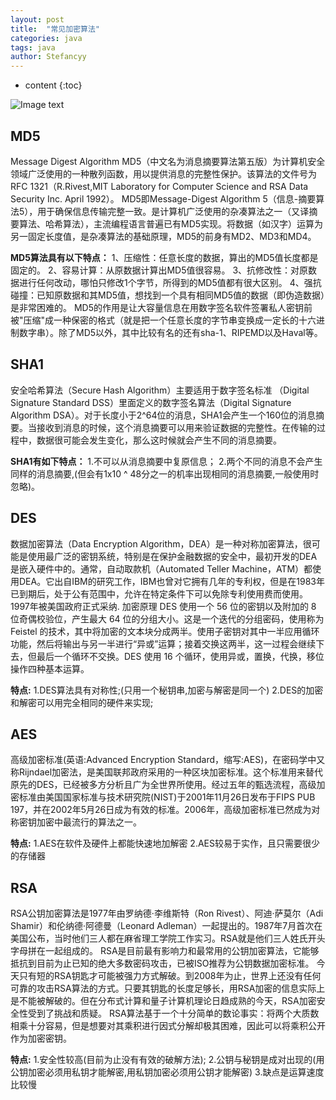 ```yaml
---
layout: post
title:  "常见加密算法"
categories: java
tags: java
author: Stefancyy
---
```


* content
{:toc}

![Image text](https://raw.githubusercontent.com/zhaoxxxx/zhaoxxxx.github.io/master/images/3.png)





## MD5
Message Digest Algorithm MD5（中文名为消息摘要算法第五版）为计算机安全领域广泛使用的一种散列函数，用以提供消息的完整性保护。该算法的文件号为RFC 1321（R.Rivest,MIT Laboratory for Computer Science and RSA Data Security Inc. April 1992）。
MD5即Message-Digest Algorithm 5（信息-摘要算法5），用于确保信息传输完整一致。是计算机广泛使用的杂凑算法之一（又译摘要算法、哈希算法），主流编程语言普遍已有MD5实现。将数据（如汉字）运算为另一固定长度值，是杂凑算法的基础原理，MD5的前身有MD2、MD3和MD4。

**MD5算法具有以下特点：**
1、压缩性：任意长度的数据，算出的MD5值长度都是固定的。
2、容易计算：从原数据计算出MD5值很容易。
3、抗修改性：对原数据进行任何改动，哪怕只修改1个字节，所得到的MD5值都有很大区别。
4、强抗碰撞：已知原数据和其MD5值，想找到一个具有相同MD5值的数据（即伪造数据）是非常困难的。
MD5的作用是让大容量信息在用数字签名软件签署私人密钥前被"压缩"成一种保密的格式（就是把一个任意长度的字节串变换成一定长的十六进制数字串）。除了MD5以外，其中比较有名的还有sha-1、RIPEMD以及Haval等。

## SHA1 
安全哈希算法（Secure Hash Algorithm）主要适用于数字签名标准 （Digital Signature Standard DSS）里面定义的数字签名算法（Digital Signature Algorithm DSA）。对于长度小于2^64位的消息，SHA1会产生一个160位的消息摘要。当接收到消息的时候，这个消息摘要可以用来验证数据的完整性。在传输的过程中，数据很可能会发生变化，那么这时候就会产生不同的消息摘要。

**SHA1有如下特点：**
1.不可以从消息摘要中复原信息；
2.两个不同的消息不会产生同样的消息摘要,(但会有1x10 ^ 48分之一的机率出现相同的消息摘要,一般使用时忽略)。

## DES
数据加密算法（Data Encryption Algorithm，DEA）是一种对称加密算法，很可能是使用最广泛的密钥系统，特别是在保护金融数据的安全中，最初开发的DEA是嵌入硬件中的。通常，自动取款机（Automated Teller Machine，ATM）都使用DEA。它出自IBM的研究工作，IBM也曾对它拥有几年的专利权，但是在1983年已到期后，处于公有范围中，允许在特定条件下可以免除专利使用费而使用。1997年被美国政府正式采纳.
加密原理
DES 使用一个 56 位的密钥以及附加的 8 位奇偶校验位，产生最大 64 位的分组大小。这是一个迭代的分组密码，使用称为 Feistel 的技术，其中将加密的文本块分成两半。使用子密钥对其中一半应用循环功能，然后将输出与另一半进行“异或”运算；接着交换这两半，这一过程会继续下去，但最后一个循环不交换。DES 使用 16 个循环，使用异或，置换，代换，移位操作四种基本运算。

**特点:**
1.DES算法具有对称性;(只用一个秘钥串,加密与解密是同一个)
2.DES的加密和解密可以用完全相同的硬件来实现;

## AES
高级加密标准(英语:Advanced Encryption Standard，缩写:AES)，在密码学中又称Rijndael加密法，是美国联邦政府采用的一种区块加密标准。这个标准用来替代原先的DES，已经被多方分析且广为全世界所使用。经过五年的甄选流程，高级加密标准由美国国家标准与技术研究院(NIST)于2001年11月26日发布于FIPS PUB 197，并在2002年5月26日成为有效的标准。2006年，高级加密标准已然成为对称密钥加密中最流行的算法之一。

**特点:**
1.AES在软件及硬件上都能快速地加解密
2.AES较易于实作，且只需要很少的存储器

## RSA
RSA公钥加密算法是1977年由罗纳德·李维斯特（Ron Rivest）、阿迪·萨莫尔（Adi Shamir）和伦纳德·阿德曼（Leonard Adleman）一起提出的。1987年7月首次在美国公布，当时他们三人都在麻省理工学院工作实习。RSA就是他们三人姓氏开头字母拼在一起组成的。
RSA是目前最有影响力和最常用的公钥加密算法，它能够抵抗到目前为止已知的绝大多数密码攻击，已被ISO推荐为公钥数据加密标准。
今天只有短的RSA钥匙才可能被强力方式解破。到2008年为止，世界上还没有任何可靠的攻击RSA算法的方式。只要其钥匙的长度足够长，用RSA加密的信息实际上是不能被解破的。但在分布式计算和量子计算机理论日趋成熟的今天，RSA加密安全性受到了挑战和质疑。
RSA算法基于一个十分简单的数论事实：将两个大质数相乘十分容易，但是想要对其乘积进行因式分解却极其困难，因此可以将乘积公开作为加密密钥。

**特点:**
1.安全性较高(目前为止没有有效的破解方法);
2.公钥与秘钥是成对出现的(用公钥加密必须用私钥才能解密,用私钥加密必须用公钥才能解密)
3.缺点是运算速度比较慢
